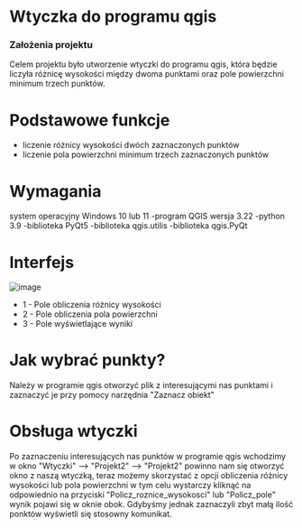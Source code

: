 # Wtyczka do programu qgis

### Założenia projektu
Celem projektu było utworzenie wtyczki do programu qgis, która będzie liczyła różnicę wysokości między dwoma punktami oraz pole powierzchni minimum trzech punktów.

# Podstawowe funkcje
- liczenie różnicy wysokości dwóch zaznaczonych punktów
- liczenie pola powierzchni minimum trzech zaznaczonych punktów
# Wymagania
system operacyjny Windows 10 lub 11
-program QGIS wersja 3.22
-python 3.9
-biblioteka PyQt5
-biblioteka qgis.utilis
-biblioteka qgis.PyQt
# Interfejs
![image](https://github.com/adamsalanski/Wtyczka/assets/129080884/56ba3703-57d1-4d37-b2ac-3c7a74d2329a)

- 1 - Pole obliczenia różnicy wysokości
- 2 - Pole obliczenia pola powierzchni
- 3 - Pole wyświetlające wyniki
# Jak wybrać punkty?
Należy w programie qgis otworzyć plik z interesującymi nas punktami i zaznaczyć je przy pomocy narzędnia "Zaznacz obiekt"
# Obsługa wtyczki
Po zaznaczeniu interesujących nas punktów w programie qgis wchodzimy w okno "Wtyczki" --> "Projekt2" --> "Projekt2" powinno nam się otworzyć okno z naszą wtyczką, teraz możemy skorzystać z opcji obliczenia różnicy wysokości lub pola powierzchni w tym celu wystarczy kliknąć na odpowiednio na przyciski "Policz_roznice_wysokosci" lub "Policz_pole" wynik pojawi się w oknie obok. Gdybyśmy jednak zaznaczyli zbyt małą ilość ponktów wyświetli się stosowny komunikat.


